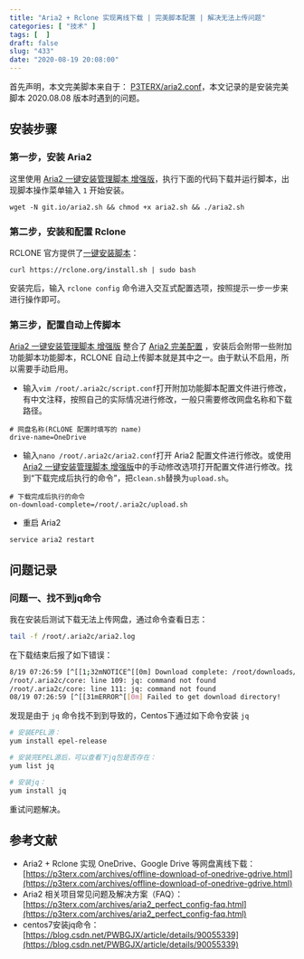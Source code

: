 ```yaml
---
title: "Aria2 + Rclone 实现离线下载 | 完美脚本配置 | 解决无法上传问题"
categories: [ "技术" ]
tags: [  ]
draft: false
slug: "433"
date: "2020-08-19 20:08:00"
---
```


首先声明，本文完美脚本来自于： [P3TERX/aria2.conf](https://github.com/P3TERX/aria2.conf)，本文记录的是安装完美脚本 2020.08.08 版本时遇到的问题。

## 安装步骤

### 第一步，安装 Aria2

这里使用 [Aria2 一键安装管理脚本 增强版](https://github.com/P3TERX/aria2.sh)，执行下面的代码下载并运行脚本，出现脚本操作菜单输入 `1` 开始安装。

```
wget -N git.io/aria2.sh && chmod +x aria2.sh && ./aria2.sh
```

### 第二步，安装和配置 Rclone

RCLONE 官方提供了[一键安装脚本](https://rclone.org/install/#script-installation)：

```
curl https://rclone.org/install.sh | sudo bash
```

安装完后，输入 `rclone config` 命令进入交互式配置选项，按照提示一步一步来进行操作即可。

### 第三步，配置自动上传脚本

[Aria2 一键安装管理脚本 增强版](https://github.com/P3TERX/aria2.sh) 整合了 [Aria2 完美配置](https://github.com/P3TERX/aria2.conf) ，安装后会附带一些附加功能脚本功能脚本，RCLONE 自动上传脚本就是其中之一。由于默认不启用，所以需要手动启用。

- 输入`vim /root/.aria2c/script.conf`打开附加功能脚本配置文件进行修改，有中文注释，按照自己的实际情况进行修改，一般只需要修改网盘名称和下载路径。

```
# 网盘名称(RCLONE 配置时填写的 name)
drive-name=OneDrive
```

- 输入`nano /root/.aria2c/aria2.conf`打开 Aria2 配置文件进行修改。或使用[Aria2 一键安装管理脚本 增强版](https://github.com/P3TERX/aria2.sh)中的手动修改选项打开配置文件进行修改。找到“下载完成后执行的命令”，把`clean.sh`替换为`upload.sh`。

```
# 下载完成后执行的命令
on-download-complete=/root/.aria2c/upload.sh
```

- 重启 Aria2

```
service aria2 restart
```

## 问题记录

### 问题一、找不到jq命令

我在安装后测试下载无法上传网盘，通过命令查看日志：

```bash
tail -f /root/.aria2c/aria2.log
```

在下载结束后报了如下错误：

```bash
8/19 07:26:59 [^[[1;32mNOTICE^[[0m] Download complete: /root/downloads/aria2.conf
/root/.aria2c/core: line 109: jq: command not found
/root/.aria2c/core: line 111: jq: command not found
08/19 07:26:59 [^[[31mERROR^[[0m] Failed to get download directory!
```

发现是由于 `jq` 命令找不到到导致的，Centos下通过如下命令安装 `jq`

```bash
# 安装EPEL源：
yum install epel-release

# 安装完EPEL源后，可以查看下jq包是否存在：
yum list jq

# 安装jq：
yum install jq
```

重试问题解决。

## 参考文献

- Aria2 + Rclone 实现 OneDrive、Google Drive 等网盘离线下载：[https://p3terx.com/archives/offline-download-of-onedrive-gdrive.html](https://p3terx.com/archives/offline-download-of-onedrive-gdrive.html)
- Aria2 相关项目常见问题及解决方案（FAQ）：[https://p3terx.com/archives/aria2_perfect_config-faq.html](https://p3terx.com/archives/aria2_perfect_config-faq.html)
- centos7安装jq命令：[https://blog.csdn.net/PWBGJX/article/details/90055339](https://blog.csdn.net/PWBGJX/article/details/90055339)